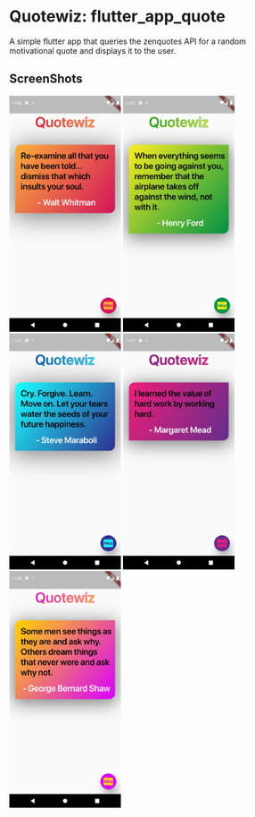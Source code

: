 # Quotewiz: flutter_app_quote

A simple flutter app that queries the zenquotes API for a random motivational quote and displays it to the user.

## ScreenShots

<img src = "screenshots/1.png" width = 200> <img src = "screenshots/2.png" width = 200> <img src = "screenshots/3.png" width = 200> <img src = "screenshots/4.png" width = 200> <img src = "screenshots/5.png" width = 200> 
